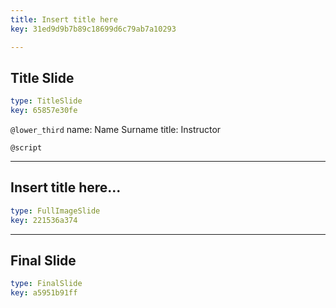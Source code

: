 ```yaml
---
title: Insert title here
key: 31ed9d9b7b89c18699d6c79ab7a10293

---
```

## Title Slide

```yaml
type: TitleSlide
key: 65857e30fe
```





`@lower_third`
name: Name Surname
title: Instructor

`@script`




---
## Insert title here...

```yaml
type: FullImageSlide
key: 221536a374
```









---
## Final Slide

```yaml
type: FinalSlide
key: a5951b91ff
```









